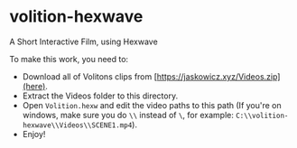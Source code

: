 # volition-hexwave
A Short Interactive Film, using Hexwave

To make this work, you need to:
- Download all of Volitons clips from [https://jaskowicz.xyz/Videos.zip](here).
- Extract the Videos folder to this directory.
- Open `Volition.hexw` and edit the video paths to this path (If you're on windows, make sure you do `\\` instead of `\`, for example: `C:\\volition-hexwave\\Videos\\SCENE1.mp4`).
- Enjoy!
